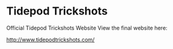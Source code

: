 # Tidepod Trickshots
Official Tidepod Trickshots Website
View the final website here: 

http://www.tidepodtrickshots.com/
